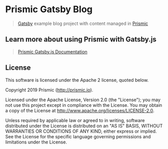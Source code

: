 # Prismic Gatsby Blog

> [Gatsby](https://www.gatsbyjs.org/) example blog project with content managed in [Prismic](https://prismic.io)

## Learn more about using Prismic with Gatsby.js

> [Prismic Gatsby.js Documentation](https://prismic.io/docs/reactjs/getting-started/prismic-gatsby)

## License

This software is licensed under the Apache 2 license, quoted below.

Copyright 2019 Prismic (http://prismic.io).

Licensed under the Apache License, Version 2.0 (the "License"); you may not use this project except in compliance with the License. You may obtain a copy of the License at http://www.apache.org/licenses/LICENSE-2.0.

Unless required by applicable law or agreed to in writing, software distributed under the License is distributed on an "AS IS" BASIS, WITHOUT WARRANTIES OR CONDITIONS OF ANY KIND, either express or implied. See the License for the specific language governing permissions and limitations under the License.
